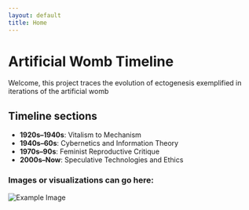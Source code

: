```yaml
---
layout: default
title: Home
---
```


# Artificial Womb Timeline

Welcome, this project traces the evolution of ectogenesis exemplified in iterations of the artificial womb

## Timeline sections
- **1920s–1940s**: Vitalism to Mechanism  
- **1940s–60s**: Cybernetics and Information Theory  
- **1970s–90s**: Feminist Reproductive Critique  
- **2000s–Now**: Speculative Technologies and Ethics

### Images or visualizations can go here:
![Example Image](assets/images/womb-diagram.png)
